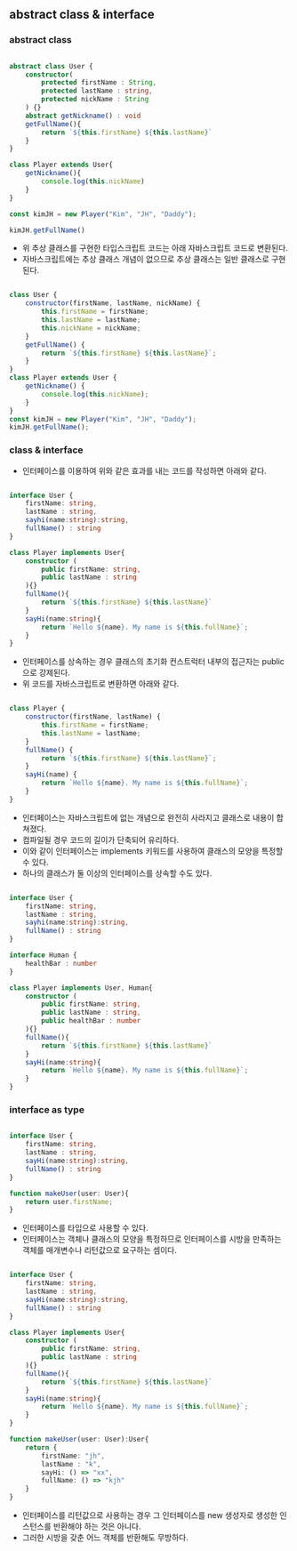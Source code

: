 ## abstract class & interface

### abstract class

```Typescript

abstract class User {
    constructor(
        protected firstName : String,
        protected lastName : string,
        protected nickName : String
    ) {}    
    abstract getNickname() : void
    getFullName(){
        return `${this.firstName} ${this.lastName}`
    }   
}

class Player extends User{
    getNickname(){
        console.log(this.nickName)
    }
}

const kimJH = new Player("Kim", "JH", "Daddy");

kimJH.getFullName()

```

- 위 추상 클래스를 구현한 타입스크립트 코드는 아래 자바스크립트 코드로 변환된다.
- 자바스크립트에는 추상 클래스 개념이 없으므로 추상 클래스는 일반 클래스로 구현된다.

```javascript

class User {
    constructor(firstName, lastName, nickName) {
        this.firstName = firstName;
        this.lastName = lastName;
        this.nickName = nickName;
    }
    getFullName() {
        return `${this.firstName} ${this.lastName}`;
    }
}
class Player extends User {
    getNickname() {
        console.log(this.nickName);
    }
}
const kimJH = new Player("Kim", "JH", "Daddy");
kimJH.getFullName();

```

### class & interface

- 인터페이스를 이용하여 위와 같은 효과를 내는 코드를 작성하면 아래와 같다.

```Typescript

interface User {
    firstName: string,
    lastName : string,
    sayhi(name:string):string,
    fullName() : string
}

class Player implements User{
    constructor (
        public firstName: string,
        public lastName : string
    ){}
    fullName(){
        return `${this.firstName} ${this.lastName}`
    }
    sayHi(name:string){
        return `Hello ${name}. My name is ${this.fullName}`;   
    }
}

```

- 인터페이스를 상속하는 경우 클래스의 초기화 컨스트럭터 내부의 접근자는 public으로 강제된다.
- 위 코드를 자바스크립트로 변환하면 아래와 같다.

```Javascript

class Player {
    constructor(firstName, lastName) {
        this.firstName = firstName;
        this.lastName = lastName;
    }
    fullName() {
        return `${this.firstName} ${this.lastName}`;
    }
    sayHi(name) {
        return `Hello ${name}. My name is ${this.fullName}`;
    }
}

```

- 인터페이스는 자바스크립트에 없는 개념으로 완전히 사라지고 클래스로 내용이 합쳐졌다.
- 컴파일될 경우 코드의 길이가 단축되어 유리하다.
- 이와 같이 인터페이스는 implements 키워드를 사용하여 클래스의 모양을 특정할 수 있다.
- 하나의 클래스가 둘 이상의 인터페이스를 상속할 수도 있다.

```Typescript

interface User {
    firstName: string,
    lastName : string,
    sayhi(name:string):string,
    fullName() : string
}

interface Human {
    healthBar : number
}

class Player implements User, Human{
    constructor (
        public firstName: string,
        public lastName : string,
        public healthBar : number
    ){}
    fullName(){
        return `${this.firstName} ${this.lastName}`
    }
    sayHi(name:string){
        return `Hello ${name}. My name is ${this.fullName}`;   
    }
}
```

### interface as type

``` Typescript

interface User {
    firstName: string,
    lastName : string,
    sayHi(name:string):string,
    fullName() : string
}

function makeUser(user: User){
    return user.firstName;
}

```

- 인터페이스를 타입으로 사용할 수 있다.
- 인터페이스는 객체나 클래스의 모양을 특정하므로 인터페이스를 시방을 만족하는 객체를 매개변수나 리턴값으로 요구하는 셈이다.

``` Typescript

interface User {
    firstName: string,
    lastName : string,
    sayHi(name:string):string,
    fullName() : string
}

class Player implements User{
    constructor (
        public firstName: string,
        public lastName : string        
    ){}
    fullName(){
        return `${this.firstName} ${this.lastName}`
    }
    sayHi(name:string){
        return `Hello ${name}. My name is ${this.fullName}`;   
    }
}

function makeUser(user: User):User{
    return {
        firstName: "jh",
        lastName : "k",
        sayHi: () => "xx",
        fullName: () => "kjh"
    }
}

```

- 인터페이스를 리턴값으로 사용하는 경우 그 인터페이스를 new 생성자로 생성한 인스턴스를 반환해야 하는 것은 아니다.
- 그러한 시방을 갖춘 어느 객체를 반환해도 무방하다.
